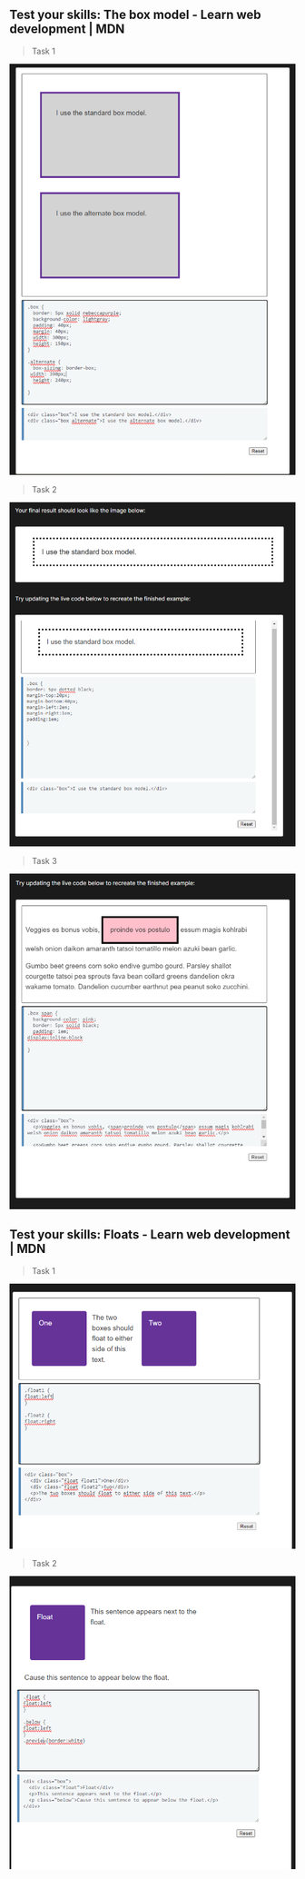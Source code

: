 ## Test your skills: The box model - Learn web development | MDN 

>Task 1

![alt text](image.png)

>Task 2

![alt text](image-1.png)

>Task 3

![alt text](image-2.png)

 ## Test your skills: Floats - Learn web development | MDN  

>Task 1

![alt text](image-3.png)

>Task 2

![alt text](image-4.png)

 